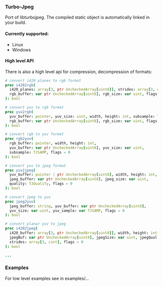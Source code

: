 ### Turbo-Jpeg

Port of libturbojpeg. 
The compiled static object is automatically linked in your build.

#### Currently supported:
- Linux
- Windows

#### High level API
There is also a high level api for compression, decompression of formats:
```nim
# convert i420 planes to rgb format
proc i4202rgb(
  i420_planes: array[3, ptr UncheckedArray[uint8]], strides: array[3, cint], width, height: int,
  rgb_buffer: var ptr UncheckedArray[uint8], rgb_size: var uint, flags = 0
): bool 

# convert yuv to rgb format
proc yuv2rgb(
  yuv_buffer: pointer, yuv_size: uint, width, height: int, subsample: TJSAMP, 
  rgb_buffer: var ptr UncheckedArray[uint8], rgb_size: var uint, flags = 0
): bool

# convert rgb to yuv format
proc rgb2yuv(
  rgb_buffer: pointer, width, height: int, 
  yuv_buffer: var ptr UncheckedArray[uint8], yuv_size: var uint, 
  subsample: TJSAMP, flags = 0
): bool 

# convert yuv to jpeg format
proc yuv2jpeg(
  yuv_buffer: pointer | ptr UncheckedArray[uint8], width, height: int, subsample: TJSAMP,
  jpeg_buffer: var ptr UncheckedArray[uint8], jpeg_size: var uint, 
  quality: TJQuality, flags = 0
): bool

# convert jpeg to yuv
proc jpeg2yuv(
  jpeg_buffer: string, yuv_buffer: var ptr UncheckedArray[uint8], 
  yuv_size: var uint, yuv_sample: var TJSAMP, flags = 0
): bool

# convert planar yuv to jpeg
proc i4202jpeg(
  i420_buffer: array[3, ptr UncheckedArray[uint8]], width, height: int, 
  jpegBuf: var ptr UncheckedArray[uint8], jpegSize: var uint, jpegQual: TJQuality = 80, 
  strides: array[3, cint], flags = 0
): bool

...
```


### Examples
For low level examples see in examples/...
